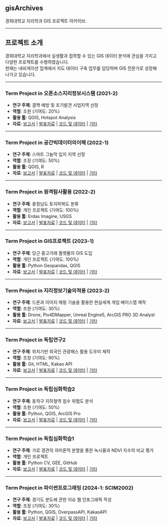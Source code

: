 ## gisArchives

경희대학교 지리학과 GIS 프로젝트 아카이브.

---

## 프로젝트 소개

경희대학교 지리학과에서 실생활과 접목할 수 있는 GIS 데이터 분석에 관심을 가지고 다양한 프로젝트를 수행하였습니다.  
현재는 내비게이션 업계에서 지도 데이터 구축 업무를 담당하며 GIS 전문가로 성장해 나가고 있습니다.

---

### Term Project in 오픈소스지리정보시스템 (2021-2)
- **연구 주제**: 결핵 예방 및 조기발견 사업지역 선정  
- **역할**: 조원 (기여도: 20%)  
- **활용 툴**: QGIS, Hotspot Analysis  
- **자료**: [보고서](#) | [발표자료](#) | [코드 및 데이터](#) | [기타](#)

---

### Term Project in 공간빅데이터의이해 (2022-1)
- **연구 주제**: 스마트 그늘막 입지 지역 선정  
- **역할**: 조장 (기여도: 50%)  
- **활용 툴**: QGIS, R  
- **자료**: [보고서](#) | [발표자료](#) | [코드 및 데이터](#) | [기타](#)

---

### Term Project in 원격탐사활용 (2022-2)
- **연구 주제**: 충청남도 토지피복도 분류  
- **역할**: 개인 프로젝트 (기여도: 100%)  
- **활용 툴**: Erdas Imagine, USGS  
- **자료**: [보고서](#) | [발표자료](#) | [코드 및 데이터](#) | [기타](#)

---

### Term Project in GIS프로젝트 (2023-1)
- **연구 주제**: 당근 중고거래 플랫폼의 GIS 도입  
- **역할**: 개인 프로젝트 (기여도: 100%)  
- **활용 툴**: Python Geopandas, QGIS  
- **자료**: [보고서](#) | [발표자료](#) | [코드 및 데이터](#) | [기타](#)


---

### Term Project in 지리정보기술의적용 (2023-2)
- **연구 주제**: 드론과 이미지 매핑 기술을 활용한 현실세계 게임 베이스맵 제작  
- **역할**: 조원 (기여도: 30%)  
- **활용 툴**: Drone, Pix4DMapper, Unreal Engine5, ArcGIS PRO 3D Analyst  
- **자료**: [보고서](#) | [발표자료](#) | [코드 및 데이터](#) | [기타](#)

---

### Term Project in 독립연구2
- **연구 주제**: 위치기반 외국인 관광패스 활용 도우미 제작  
- **역할**: 조장 (기여도: 90%)  
- **활용 툴**: Git, HTML, Kakao API  
- **자료**: [보고서](#) | [발표자료](#) | [코드 및 데이터](#) | [기타](#)

---

### Term Project in 독립심화학습2
- **연구 주제**: 동작구 지하철역 침수 위험도 분석
- **역할**: 조원 (기여도: 50%)  
- **활용 툴**: Python, QGIS, ArcGIS Pro
- **자료**: [보고서](#) | [발표자료](#) | [코드 및 데이터](#) | [기타](#)
---

### Term Project in 독립심화학습1
- **연구 주제**: 가로 경관의 의미론적 분할을 통한 녹시율과 NDVI 지수의 비교 평가  
- **역할**: 개인 프로젝트  
- **활용 툴**: Python CV, GEE, GitHub  
- **자료**: [보고서](#) | [발표자료](#) | [코드 및 데이터](#) | [기타](#)

---

### Term Project in 파이썬프로그래밍 (2024-1: SCIM2002)
- **연구 주제**: 경기도 분도에 관한 이슈 웹 인포그래픽 작성  
- **역할**: 조장 (기여도: 30%)  
- **활용 툴**: Python, QGIS, OverpassAPI, KakaoAPI  
- **자료**: [보고서](#) | [발표자료](#) | [코드 및 데이터](#) | [기타](#)
